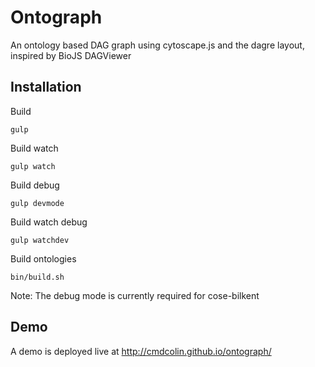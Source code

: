 # Ontograph

An ontology based DAG graph using cytoscape.js and the dagre layout, inspired by BioJS DAGViewer


## Installation

Build

    gulp

Build watch

    gulp watch

Build debug

    gulp devmode

Build watch debug

    gulp watchdev


Build ontologies

    bin/build.sh

Note: The debug mode is currently required for cose-bilkent

## Demo

A demo is deployed live at http://cmdcolin.github.io/ontograph/

